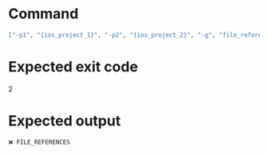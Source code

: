# Command
```json
["-p1", "{ios_project_1}", "-p2", "{ios_project_2}", "-g", "file_references", "-t", "Project", "-f", "console"]
```

# Expected exit code
2

# Expected output
```
❌ FILE_REFERENCES


```
